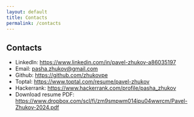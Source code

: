 ```yaml
---
layout: default
title: Contacts
permalink: /contacts
---
```

<h2>Contacts</h2>

<ul class="no-bullets">
  <li>LinkedIn: <a href="https://www.linkedin.com/in/pavel-zhukov-a86035197">https://www.linkedin.com/in/pavel-zhukov-a86035197</a></li>
  <li>Email: <a href="mailto:pasha.zhukov@gmail.com">pasha.zhukov@gmail.com</a></li>
  <li>Github: <a href="https://github.com/zhukovpe">https://github.com/zhukovpe</a></li>
  <li>Toptal: <a href="https://www.toptal.com/resume/pavel-zhukov">https://www.toptal.com/resume/pavel-zhukov</a></li>
  <li>Hackerrank: <a href="https://www.hackerrank.com/profile/pasha_zhukov">https://www.hackerrank.com/profile/pasha_zhukov</a></li>
  <li>Download resume PDF: <a href="https://www.dropbox.com/scl/fi/zm9smpwm014ipu04wwrcm/Pavel-Zhukov-2024.pdf">https://www.dropbox.com/scl/fi/zm9smpwm014ipu04wwrcm/Pavel-Zhukov-2024.pdf</a></li>
</ul>
